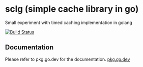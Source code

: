 # sclg (simple cache library in go)
Small experiment with timed caching implementation in golang

[![Build Status](https://travis-ci.org/dcarbone/sclg.svg?branch=master)](https://travis-ci.org/dcarbone/sclg)

## Documentation
Please refer to pkg.go.dev for the documentation.
[pkg.go.dev](https://pkg.go.dev/github.com/dcarbone/sclg/v2)